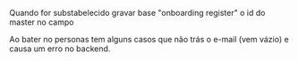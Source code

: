 Quando for substabelecido gravar base "onboarding register" o id do master no campo

Ao bater no personas tem alguns casos que não trás o e-mail (vem vázio) e causa um erro no backend.
